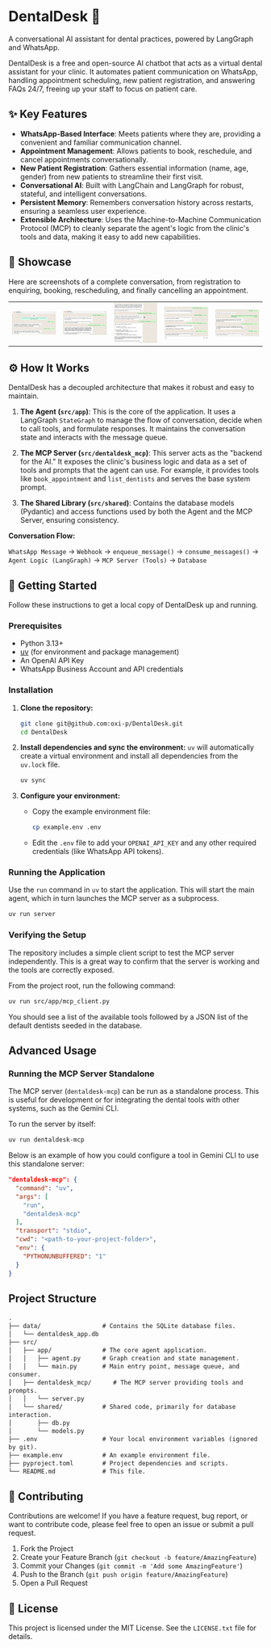 # DentalDesk 🦷

A conversational AI assistant for dental practices, powered by LangGraph and WhatsApp.

DentalDesk is a free and open-source AI chatbot that acts as a virtual dental assistant for your clinic. It automates patient communication on WhatsApp, handling appointment scheduling, new patient registration, and answering FAQs 24/7, freeing up your staff to focus on patient care.

## ✨ Key Features

- **WhatsApp-Based Interface**: Meets patients where they are, providing a convenient and familiar communication channel.
- **Appointment Management**: Allows patients to book, reschedule, and cancel appointments conversationally.
- **New Patient Registration**: Gathers essential information (name, age, gender) from new patients to streamline their first visit.
- **Conversational AI**: Built with LangChain and LangGraph for robust, stateful, and intelligent conversations.
- **Persistent Memory**: Remembers conversation history across restarts, ensuring a seamless user experience.
- **Extensible Architecture**: Uses the Machine-to-Machine Communication Protocol (MCP) to cleanly separate the agent's logic from the clinic's tools and data, making it easy to add new capabilities.

## 💬 Showcase

Here are screenshots of a complete conversation, from registration to enquiring, booking, rescheduling, and finally cancelling an appointment.

<table>
  <tr>
    <td><img src="docs/images/chat-1.png" alt="New patient registration" width="200"/></td>
    <td><img src="docs/images/chat-2.png" alt="Booking an appointment" width="200"/></td>
    <td><img src="docs/images/chat-3.png" alt="Rescheduling an appointment" width="200"/></td>
    <td><img src="docs/images/chat-4.png" alt="Cancelling an appointment" width="200"/></td>
    <td><img src="docs/images/chat-5.png" alt="Final confirmation from the agent" width="200"/></td>
  </tr>
</table>

## ⚙️ How It Works

DentalDesk has a decoupled architecture that makes it robust and easy to maintain.

1.  **The Agent (`src/app`)**: This is the core of the application. It uses a LangGraph `StateGraph` to manage the flow of conversation, decide when to call tools, and formulate responses. It maintains the conversation state and interacts with the message queue.

2.  **The MCP Server (`src/dentaldesk_mcp`)**: This server acts as the "backend for the AI." It exposes the clinic's business logic and data as a set of tools and prompts that the agent can use. For example, it provides tools like `book_appointment` and `list_dentists` and serves the base system prompt.

3.  **The Shared Library (`src/shared`)**: Contains the database models (Pydantic) and access functions used by both the Agent and the MCP Server, ensuring consistency.

**Conversation Flow:**

`WhatsApp Message` -> `Webhook` -> `enqueue_message()` -> `consume_messages()` -> `Agent Logic (LangGraph)` -> `MCP Server (Tools)` -> `Database`

## 🚀 Getting Started

Follow these instructions to get a local copy of DentalDesk up and running.

### Prerequisites

- Python 3.13+
- [uv](https://github.com/astral-sh/uv) (for environment and package management)
- An OpenAI API Key
- WhatsApp Business Account and API credentials

### Installation

1.  **Clone the repository:**
    ```sh
    git clone git@github.com:oxi-p/DentalDesk.git
    cd DentalDesk
    ```

2.  **Install dependencies and sync the environment:**
    `uv` will automatically create a virtual environment and install all dependencies from the `uv.lock` file.
    ```sh
    uv sync
    ```

3.  **Configure your environment:**
    - Copy the example environment file:
      ```sh
      cp example.env .env
      ```
    - Edit the `.env` file to add your `OPENAI_API_KEY` and any other required credentials (like WhatsApp API tokens).

### Running the Application

Use the `run` command in `uv` to start the application. This will start the main agent, which in turn launches the MCP server as a subprocess.

```sh
uv run server
```

### Verifying the Setup

The repository includes a simple client script to test the MCP server independently. This is a great way to confirm that the server is working and the tools are correctly exposed.

From the project root, run the following command:
```sh
uv run src/app/mcp_client.py
```

You should see a list of the available tools followed by a JSON list of the default dentists seeded in the database.

## Advanced Usage

### Running the MCP Server Standalone

The MCP server (`dentaldesk-mcp`) can be run as a standalone process. This is useful for development or for integrating the dental tools with other systems, such as the Gemini CLI.

To run the server by itself:
```sh
uv run dentaldesk-mcp
```

Below is an example of how you could configure a tool in Gemini CLI to use this standalone server:

```json
"dentaldesk-mcp": {
  "command": "uv",
  "args": [
    "run",
    "dentaldesk-mcp"
  ],
  "transport": "stdio",
  "cwd": "<path-to-your-project-folder>",
  "env": {
    "PYTHONUNBUFFERED": "1"
  }
}
```

## Project Structure

```
.
├── data/                 # Contains the SQLite database files.
│   └── dentaldesk_app.db
├── src/
│   ├── app/              # The core agent application.
│   │   ├── agent.py      # Graph creation and state management.
│   │   └── main.py       # Main entry point, message queue, and consumer.
│   ├── dentaldesk_mcp/      # The MCP server providing tools and prompts.
│   │   └── server.py
│   └── shared/           # Shared code, primarily for database interaction.
│       ├── db.py
│       └── models.py
├── .env                  # Your local environment variables (ignored by git).
├── example.env           # An example environment file.
├── pyproject.toml        # Project dependencies and scripts.
└── README.md             # This file.
```

## 🤝 Contributing

Contributions are welcome! If you have a feature request, bug report, or want to contribute code, please feel free to open an issue or submit a pull request.

1.  Fork the Project
2.  Create your Feature Branch (`git checkout -b feature/AmazingFeature`)
3.  Commit your Changes (`git commit -m 'Add some AmazingFeature'`)
4.  Push to the Branch (`git push origin feature/AmazingFeature`)
5.  Open a Pull Request

## 📄 License

This project is licensed under the MIT License. See the `LICENSE.txt` file for details.
